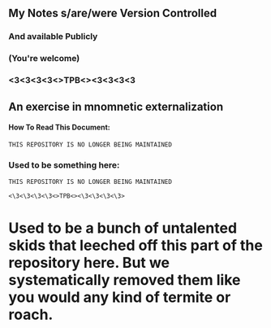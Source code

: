 ## My Notes s/are/were Version Controlled

### And available Publicly

### (You're welcome)

### \<3\<3\<3\<3<>TPB<>\<3\<3\<3\<3

## An exercise in mnomnetic externalization
#### How To Read This Document:
	THIS REPOSITORY IS NO LONGER BEING MAINTAINED

### Used to be something here:
	
	THIS REPOSITORY IS NO LONGER BEING MAINTAINED
	
	<\3<\3<\3<\3<>TPB<><\3<\3<\3<\3>

# Used to be a bunch of untalented skids that leeched off this part of the repository here. But we systematically removed them like you would any kind of termite or roach.
